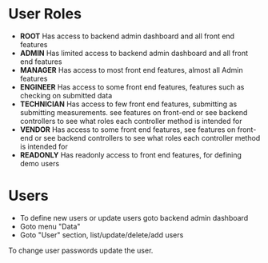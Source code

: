 # User Roles #
* **ROOT** Has access to backend admin dashboard and all front end features
* **ADMIN** Has limited access to backend admin dashboard and all front end features
* **MANAGER** Has access to most front end features, almost all Admin features 
* **ENGINEER** Has access to some front end features, features such as checking on submitted data
* **TECHNICIAN** Has access to few front end features, submitting as submitting measurements. see features on front-end
  or see backend controllers to see what roles each controller method is intended for
* **VENDOR** Has access to some front end features, see features on front-end or see backend controllers to see what
  roles each controller method is intended for
* **READONLY** Has readonly access to front end features, for defining demo users

# Users #
* To define new users or update users goto backend admin dashboard
* Goto menu "Data"
* Goto "User" section, list/update/delete/add users

To change user passwords update the user.  